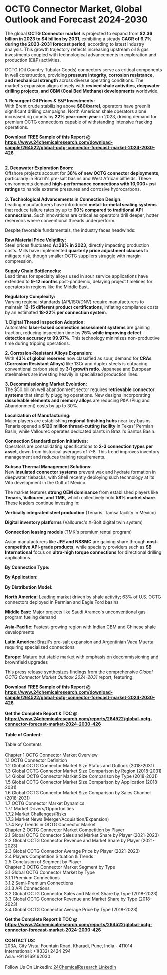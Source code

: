 <h1>OCTG Connector Market, Global Outlook and Forecast 2024-2030</h1><p>The global <strong>OCTG Connector market</strong> is projected to expand from <strong>$2.36 billion in 2023 to $4 billion by 2031</strong>, exhibiting a steady <strong>CAGR of 6.7% during the 2023-2031 forecast period</strong>, according to latest industry analysis. This growth trajectory reflects increasing upstream oil &amp; gas investments coupled with technological advancements in exploration and production (E&amp;P) activities.</p><p>OCTG (Oil Country Tubular Goods) connectors serve as critical components in well construction, providing <strong>pressure integrity, corrosion resistance, and mechanical strength</strong> across diverse operating conditions. The market's expansion aligns closely with <strong>revived shale activities, deepwater drilling projects, and CBM (Coal Bed Methane) developments</strong> worldwide.</p><p><strong>1. Resurgent Oil Prices &amp; E&amp;P Investments:</strong><br>
With Brent crude stabilizing above <strong>$80/barrel</strong>, operators have greenlit significant drilling campaigns. North American shale operators alone increased rig counts by <strong>22% year-over-year</strong> in 2023, driving demand for premium OCTG connections capable of withstanding intensive fracking operations.</p><div><b>Download FREE Sample of this Report @ 
            <a href="https://www.24chemicalresearch.com/download-sample/264522/global-octg-connector-forecast-market-2024-2030-426">
            https://www.24chemicalresearch.com/download-sample/264522/global-octg-connector-forecast-market-2024-2030-426</a></b></div><br><p><strong>2. Deepwater Exploration Boom:</strong><br>
Offshore projects account for <strong>38% of new OCTG connector deployments</strong>, particularly in Brazil's pre-salt basins and West African oilfields. These environments demand <strong>high-performance connections with 10,000+ psi ratings</strong> to handle extreme pressures and corrosive hydrocarbons.</p><p><strong>3. Technological Advancements in Connection Design:</strong><br>
Leading manufacturers have introduced <strong>metal-to-metal sealing systems</strong> that reduce failure rates by up to <strong>60% compared to traditional API connections</strong>. Such innovations are critical as operators drill deeper, hotter reservoirs where conventional threads underperform.</p><p>Despite favorable fundamentals, the industry faces headwinds:</p><p><strong>Raw Material Price Volatility:</strong><br>
	Steel prices fluctuated <strong>Â±28% in 2023</strong>, directly impacting production costs. Mills have implemented <strong>quarterly price adjustment clauses</strong> to mitigate risk, though smaller OCTG suppliers struggle with margin compression.</p><p><strong>Supply Chain Bottlenecks:</strong><br>
	Lead times for specialty alloys used in sour service applications have extended to <strong>9-12 months</strong> post-pandemic, delaying project timelines for operators in regions like the Middle East.</p><p><strong>Regulatory Complexity:</strong><br>
	Varying regional standards (API/ISO/DNV) require manufacturers to maintain <strong>12-15 different product certifications</strong>, inflating compliance costs by an estimated <strong>18-22% per connection system</strong>.</p><p><strong>1. Digital Thread Inspection Adoption:</strong><br>
Automated <strong>laser-based connection assessment systems</strong> are gaining traction, reducing inspection time by <strong>75% while improving defect detection accuracy to 99.97%</strong>. This technology minimizes non-productive time during tripping operations.</p><p><strong>2. Corrosion-Resistant Alloys Expansion:</strong><br>
With <strong>43% of global reserves</strong> now classified as sour, demand for <strong>CRAs (Corrosion Resistant Alloys)</strong> like 13Cr and duplex steels is outpacing conventional carbon steel by <strong>3:1 growth ratio</strong>. Japanese and European steelmakers are investing heavily in specialized production lines.</p><p><strong>3. Decommissioning Market Evolution:</strong><br>
The $50 billion well abandonment sector requires <strong>retrievable connector systems</strong> that simplify plugging operations. New designs incorporating <strong>dissolvable elements and memory alloys</strong> are reducing P&amp;A (Plug and Abandonment) costs by up to 30%.</p><p><strong>Localization of Manufacturing:</strong><br>
	Major players are establishing <strong>regional finishing hubs</strong> near key basins. Tenaris opened a <strong>$120 million thread-cutting facility</strong> in Texas' Permian Basin, while Vallourec operates dedicated plants in Brazil's Santos Basin.</p><p><strong>Connection Standardization Initiatives:</strong><br>
	Operators are consolidating specifications to <strong>2-3 connection types per asset</strong>, down from historical averages of 7-8. This trend improves inventory management and reduces training requirements.</p><p><strong>Subsea Thermal Management Solutions:</strong><br>
	New <strong>insulated connector systems</strong> prevent wax and hydrate formation in deepwater tiebacks, with Shell recently deploying such technology at its Vito development in the Gulf of Mexico.</p><p>The market features <strong>strong OEM dominance</strong> from established players like <strong>Tenaris, Vallourec, and TMK</strong>, which collectively hold <strong>58% market share</strong>. These leaders continue investing in:</p><p><strong>Vertically integrated steel production</strong> (Tenaris' Tamsa facility in Mexico)</p><p><strong>Digital inventory platforms</strong> (Vallourec's X-Bolt digital twin system)</p><p><strong>Connection leasing models</strong> (TMK's premium rental program)</p><p>Asian manufacturers like <strong>JFE and NSSMC</strong> are gaining share through <strong>cost-competitive API-grade products</strong>, while specialty providers such as <strong>SB International</strong> focus on <strong>ultra-high torque connections</strong> for directional drilling applications.</p><p><strong>By Connection Type:</strong></p><p><strong>By Application:</strong></p><p><strong>By Distribution Model:</strong></p><p><strong>North America:</strong> Leading market driven by shale activity; 63% of U.S. OCTG connectors deployed in Permian and Eagle Ford basins</p><p><strong>Middle East:</strong> Major projects like Saudi Aramco's unconventional gas program fueling demand</p><p><strong>Asia-Pacific:</strong> Fastest-growing region with Indian CBM and Chinese shale developments</p><p><strong>Latin America:</strong> Brazil's pre-salt expansion and Argentinian Vaca Muerta requiring specialized connections</p><p><strong>Europe:</strong> Mature but stable market with emphasis on decommissioning and brownfield upgrades</p><p>This press release synthesizes findings from the comprehensive <em>Global OCTG Connector Market Outlook 2024-2031</em> report, featuring:</p><div><b>Download FREE Sample of this Report @ 
            <a href="https://www.24chemicalresearch.com/download-sample/264522/global-octg-connector-forecast-market-2024-2030-426">
            https://www.24chemicalresearch.com/download-sample/264522/global-octg-connector-forecast-market-2024-2030-426</a></b></div><br><div><b>Get the Complete Report & TOC @ 
            <a href="https://www.24chemicalresearch.com/reports/264522/global-octg-connector-forecast-market-2024-2030-426">
            https://www.24chemicalresearch.com/reports/264522/global-octg-connector-forecast-market-2024-2030-426</a></b></div><br>
            <b>Table of Content:</b><p>Table of Contents<br />
<br />
Chapter 1 OCTG Connector Market Overview<br />
    1.1 OCTG Connector Definition<br />
    1.2 Global OCTG Connector Market Size Status and Outlook (2018-2031)<br />
    1.3 Global OCTG Connector Market Size Comparison by Region (2018-2031)<br />
    1.4 Global OCTG Connector Market Size Comparison by Type (2018-2031)<br />
    1.5 Global OCTG Connector Market Size Comparison by Application (2018-2031)<br />
    1.6 Global OCTG Connector Market Size Comparison by Sales Channel (2018-2031)<br />
    1.7 OCTG Connector Market Dynamics<br />
        1.7.1 Market Drivers/Opportunities<br />
        1.7.2 Market Challenges/Risks<br />
        1.7.3 Market News (Merger/Acquisition/Expansion)<br />
        1.7.4 Key Trends in OCTG Connector Market<br />
Chapter 2 OCTG Connector Market Competition by Player<br />
    2.1 Global OCTG Connector Sales and Market Share by Player (2021-2023)<br />
    2.2 Global OCTG Connector Revenue and Market Share by Player (2021-2023)<br />
    2.3 Global OCTG Connector Average Price by Player (2021-2023)<br />
    2.4 Players Competition Situation & Trends<br />
    2.5 Conclusion of Segment by Player<br />
Chapter 3 OCTG Connector Market Segment by Type<br />
    3.1 Global OCTG Connector Market by Type<br />
        3.1.1 Premium Connections<br />
        3.1.2 Semi-Premium Connections<br />
        3.1.3 API Connections<br />
    3.2 Global OCTG Connector Sales and Market Share by Type (2018-2023)<br />
    3.3 Global OCTG Connector Revenue and Market Share by Type (2018-2023)<br />
    3.4 Global OCTG Connector Average Price by Type (2018-2023)<br />
 </p><div><b>Get the Complete Report & TOC @ 
            <a href="https://www.24chemicalresearch.com/reports/264522/global-octg-connector-forecast-market-2024-2030-426">
            https://www.24chemicalresearch.com/reports/264522/global-octg-connector-forecast-market-2024-2030-426</a></b></div><br><b>CONTACT US:</b><br>
            203A, City Vista, Fountain Road, Kharadi, Pune, India - 411014<br>
            International: +1(332) 2424 294<br>
            Asia: +91 9169162030 <br><br>
            Follow Us On LinkedIn: <a href="https://www.linkedin.com/company/24chemicalresearch/">24ChemicalResearch LinkedIn</a>